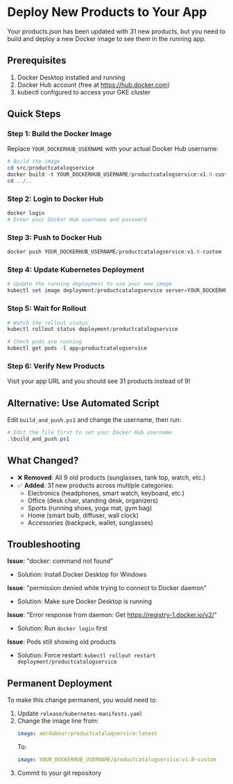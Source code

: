 # Deploy New Products to Your App

Your products.json has been updated with 31 new products, but you need to build and deploy a new Docker image to see them in the running app.

## Prerequisites

1. Docker Desktop installed and running
2. Docker Hub account (free at https://hub.docker.com)
3. kubectl configured to access your GKE cluster

## Quick Steps

### Step 1: Build the Docker Image

Replace `YOUR_DOCKERHUB_USERNAME` with your actual Docker Hub username:

```powershell
# Build the image
cd src/productcatalogservice
docker build -t YOUR_DOCKERHUB_USERNAME/productcatalogservice:v1.0-custom .
cd ../..
```

### Step 2: Login to Docker Hub

```powershell
docker login
# Enter your Docker Hub username and password
```

### Step 3: Push to Docker Hub

```powershell
docker push YOUR_DOCKERHUB_USERNAME/productcatalogservice:v1.0-custom
```

### Step 4: Update Kubernetes Deployment

```powershell
# Update the running deployment to use your new image
kubectl set image deployment/productcatalogservice server=YOUR_DOCKERHUB_USERNAME/productcatalogservice:v1.0-custom
```

### Step 5: Wait for Rollout

```powershell
# Watch the rollout status
kubectl rollout status deployment/productcatalogservice

# Check pods are running
kubectl get pods -l app=productcatalogservice
```

### Step 6: Verify New Products

Visit your app URL and you should see 31 products instead of 9!

## Alternative: Use Automated Script

Edit `build_and_push.ps1` and change the username, then run:

```powershell
# Edit the file first to set your Docker Hub username
.\build_and_push.ps1
```

## What Changed?

- ❌ **Removed**: All 9 old products (sunglasses, tank top, watch, etc.)
- ✅ **Added**: 31 new products across multiple categories:
  - Electronics (headphones, smart watch, keyboard, etc.)
  - Office (desk chair, standing desk, organizers)
  - Sports (running shoes, yoga mat, gym bag)
  - Home (smart bulb, diffuser, wall clock)
  - Accessories (backpack, wallet, sunglasses)

## Troubleshooting

**Issue**: "docker: command not found"
- Solution: Install Docker Desktop for Windows

**Issue**: "permission denied while trying to connect to Docker daemon"
- Solution: Make sure Docker Desktop is running

**Issue**: "Error response from daemon: Get https://registry-1.docker.io/v2/"
- Solution: Run `docker login` first

**Issue**: Pods still showing old products
- Solution: Force restart: `kubectl rollout restart deployment/productcatalogservice`

## Permanent Deployment

To make this change permanent, you would need to:

1. Update `release/kubernetes-manifests.yaml`
2. Change the image line from:
   ```yaml
   image: amrdabour/productcatalogservice:latest
   ```
   To:
   ```yaml
   image: YOUR_DOCKERHUB_USERNAME/productcatalogservice:v1.0-custom
   ```
3. Commit to your git repository

